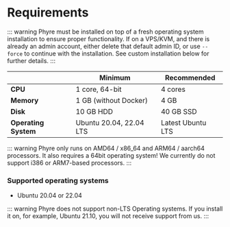 # Requirements


::: warning
Phyre must be installed on top of a fresh operating system installation to ensure proper functionality.
If on a VPS/KVM, and there is already an admin account, either delete that default admin ID, or use `--force` to continue with the installation. See custom installation below for further details.
:::

|                      | Minimum               | Recommended                          |
| -------------------- |-----------------------| ------------------------------------ |
| **CPU**              | 1 core, 64-bit        | 4 cores                              |
| **Memory**           | 1 GB (without Docker) | 4 GB                                 |
| **Disk**             | 10 GB HDD             | 40 GB SSD                            |
| **Operating System** | Ubuntu 20.04, 22.04 LTS |  Latest Ubuntu LTS |

::: warning
Phyre only runs on AMD64 / x86_64 and ARM64 / aarch64 processors. It also requires a 64bit operating system!
We currently do not support i386 or ARM7-based processors.
:::

### Supported operating systems

- Ubuntu 20.04 or 22.04

::: warning
Phyre does not support non-LTS Operating systems. If you install it on, for example, Ubuntu 21.10, you will not receive support from us.
:::
